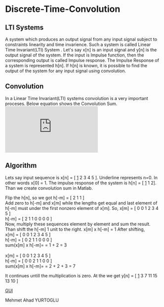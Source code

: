 # Discrete-Time-Convolution
## LTI Systems
A system which produces an output signal from any input signal subject to constraints linearity and time invarience. Such a system is called Linear Time Invariant(LTI) System .
Let's say x[n] is an input signal and y[n] is the output signal of the system. If the input is Impulse function, then the corresponding output is called Impulse response. 
The Impulse Response of a system is represented h[n]. If h[n] is known, it is possible to find the output of the system for any input signal using convolution.

## Convolution
In a Linear Time Invariant(LTI) systems convolution is a very important proceses. Below equation shows the Convolution Sum.
![convolutionSum](https://latex.codecogs.com/gif.latex?y%5Bn%5D%20%3D%20x%5Bn%5D*h%5Bn%5D%20%3D%20%5Csum_%7Bm%3D-%5Cinfty%7D%5E%7B%5Cinfty%7Dx%5Bm%5Dh%5Bn-m%5D)

## Algorithm
Lets say input sequence is x[n] = [ <ins>1</ins>  2  3  4  5 ]. Underline represents n=0. In other words x[0] = 1. 
The impulse response of the system is h[n] = [ <ins>1</ins> 1  2]. Than we create convolution sum in Matlab.

Flip the h[n], so we got h[-m] = [ 2 1 1 ] </br>
Add zero to h[-m] and x[m] while the lengths get equal and last element of h[-m] must under the first nonzero element of x[m]. So,
x[m]  = [  0  0  1  2  3  4  5  ]  </br>
h[-m] = [  2  1  1  0  0  0  0  ] </br>
Now, multiply these sequences element by element and sum the result. Than shift the h[-m] 1 unit to the right.
x[m] x h[-m] = 1
After shifting, </br>
x[m]  = [  0  0  1  2  3  4  5  ]  </br>
h[-m] = [  0  2  1  1  0  0  0  ] </br>
sum(x[m] x h[-m]= = 1 + 2 = 3 </br>
</br>
x[m]  = [  0  0  1  2  3  4  5  ]  </br>
h[-m] = [  0  0  2  1  1  0  0  ] </br>
sum(x[m] x h[-m]= = 2 + 2 + 3 = 7 </br>

It continues untill the multiplication is zero. At the we get y[n] = [ <ins>1</ins> 3 7 11 15 13 10 ]

[GUI](https://prnt.sc/12bngjh)


Mehmet Ahad YURTOGLU
